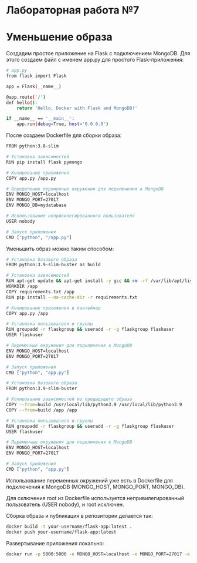 # Лабораторная работа №7 
# Уменьшение образа

Создадим простое приложение на Flask с подключением MongoDB.
Для этого создаем файл с именем app.py для простого Flask-приложения:
```sh
# app.py
from flask import Flask

app = Flask(__name__)

@app.route('/')
def hello():
    return 'Hello, Docker with Flask and MongoDB!'

if __name__ == '__main__':
    app.run(debug=True, host='0.0.0.0')
```
После создаем Dockerfile для сборки образа:

```sh
FROM python:3.8-slim

# Установка зависимостей
RUN pip install flask pymongo

# Копирование приложения
COPY app.py /app.py

# Определение переменных окружения для подключения к MongoDB
ENV MONGO_HOST=localhost
ENV MONGO_PORT=27017
ENV MONGO_DB=mydatabase

# Использование непривилегированного пользователя
USER nobody

# Запуск приложения
CMD ["python", "/app.py"]
```
Уменьшить образ можно таким способом:

```sh
# Установка базового образа
FROM python:3.9-slim-buster as build

# Установка зависимостей
RUN apt-get update && apt-get install -y gcc && rm -rf /var/lib/apt/lists/*
WORKDIR /app
COPY requirements.txt /app
RUN pip install --no-cache-dir -r requirements.txt

# Копирование приложения в контейнер
COPY app.py /app

# Установка пользователя и группы
RUN groupadd -r flaskgroup && useradd -r -g flaskgroup flaskuser
USER flaskuser

# Переменные окружения для подключения к MongoDB
ENV MONGO_HOST=localhost
ENV MONGO_PORT=27017

# Запуск приложения
CMD ["python", "app.py"]

# Установка базового образа
FROM python:3.9-slim-buster

# Копирование зависимостей из предыдущего образа
COPY --from=build /usr/local/lib/python3.9 /usr/local/lib/python3.9
COPY --from=build /app /app

# Установка пользователя и группы
RUN groupadd -r flaskgroup && useradd -r -g flaskgroup flaskuser
USER flaskuser

# Переменные окружения для подключения к MongoDB
ENV MONGO_HOST=localhost
ENV MONGO_PORT=27017

# Запуск приложения
CMD ["python", "app.py"]

```
Использование переменных окружений уже есть в Dockerfile для подключения к MongoDB (MONGO_HOST, MONGO_PORT, MONGO_DB).     
        
Для сключения root из Dockerfile используется непривилегированный пользователь (USER nobody), и root исключен.

Сборка образа и публикация в репозитории делается так:
```sh
docker build -t your-username/flask-app:latest .
docker push your-username/flask-app:latest
```
Развертывание приложения локально:
```sh
docker run -p 5000:5000 -e MONGO_HOST=localhost -e MONGO_PORT=27017 -e MONGO_DB=mydatabase your-username/flask-app:latest
```
